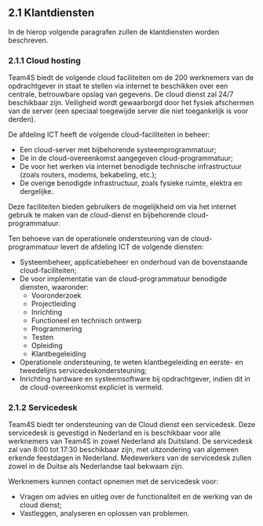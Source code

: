 ## 2.1 Klantdiensten

In de hierop volgende paragrafen zullen de klantdiensten worden beschreven.

### 2.1.1 Cloud hosting

Team4S biedt de volgende cloud faciliteiten om de 200 werknemers van de opdrachtgever in staat te stellen via internet te beschikken over een centrale, betrouwbare opslag van gegevens. De cloud dienst zal 24/7 beschikbaar zijn. Veiligheid wordt gewaarborgd door het fysiek afschermen van de server (een speciaal toegewijde server die niet toegankelijk is voor derden).

De afdeling ICT heeft de volgende cloud-faciliteiten in beheer:

- Een cloud-server met bijbehorende systeemprogrammatuur;
- De in de cloud-overeenkomst aangegeven cloud-programmatuur;
- De voor het werken via internet benodigde technische infrastructuur (zoals routers, modems, bekabeling, etc.);
- De overige benodigde infrastructuur, zoals fysieke ruimte, elektra en dergelijke.

Deze faciliteiten bieden gebruikers de mogelijkheid om via het internet gebruik te maken van de cloud-dienst en bijbehorende cloud-programmatuur.

Ten behoeve van de operationele ondersteuning van de cloud-programmatuur levert de afdeling ICT de volgende diensten:

- Systeembeheer, applicatiebeheer en onderhoud van de bovenstaande cloud-faciliteiten;
- De voor implementatie van de cloud-programmatuur benodigde diensten, waaronder:
	- Vooronderzoek
	- Projectleiding
	- Inrichting
	- Functioneel en technisch ontwerp
	- Programmering
	- Testen
	- Opleiding
	- Klantbegeleiding
- Operationele ondersteuning, te weten klantbegeleiding en eerste- en tweedelijns servicedeskondersteuning;
- Inrichting hardware en systeemsoftware bij opdrachtgever, indien dit in de cloud-overeenkomst expliciet is vermeld.

### 2.1.2 Servicedesk

Team4S biedt ter ondersteuning van de Cloud dienst een servicedesk. Deze servicedesk is gevestigd in Nederland en is beschikbaar voor alle werknemers van Team4S in zowel Nederland als Duitsland. De servicedesk zal van 8:00 tot 17:30 beschikbaar zijn, met uitzondering van algemeen erkende feestdagen in Nederland. Medewerkers van de servicedesk zullen zowel in de Duitse als Nederlandse taal bekwaam zijn.

Werknemers kunnen contact opnemen met de servicedesk voor:

- Vragen om advies en uitleg over de functionaliteit en de werking van de cloud dienst;
- Vastleggen, analyseren en oplossen van problemen.
